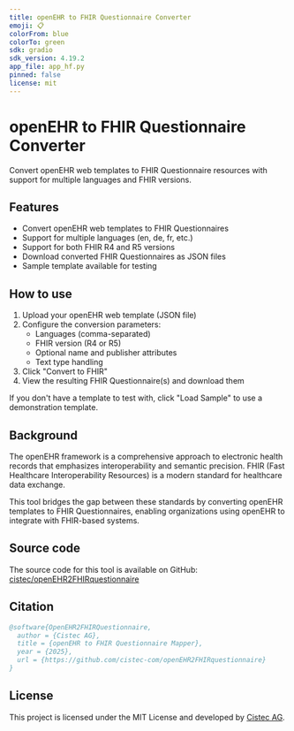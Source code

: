 ```yaml
---
title: openEHR to FHIR Questionnaire Converter
emoji: 📋
colorFrom: blue
colorTo: green
sdk: gradio
sdk_version: 4.19.2
app_file: app_hf.py
pinned: false
license: mit
---
```


# openEHR to FHIR Questionnaire Converter

Convert openEHR web templates to FHIR Questionnaire resources with support for multiple languages and FHIR versions.

## Features

* Convert openEHR web templates to FHIR Questionnaires
* Support for multiple languages (en, de, fr, etc.)
* Support for both FHIR R4 and R5 versions
* Download converted FHIR Questionnaires as JSON files
* Sample template available for testing

## How to use

1. Upload your openEHR web template (JSON file)
2. Configure the conversion parameters:
   - Languages (comma-separated)
   - FHIR version (R4 or R5)
   - Optional name and publisher attributes
   - Text type handling
3. Click "Convert to FHIR"
4. View the resulting FHIR Questionnaire(s) and download them

If you don't have a template to test with, click "Load Sample" to use a demonstration template.

## Background

The openEHR framework is a comprehensive approach to electronic health records that emphasizes interoperability and semantic precision. FHIR (Fast Healthcare Interoperability Resources) is a modern standard for healthcare data exchange.

This tool bridges the gap between these standards by converting openEHR templates to FHIR Questionnaires, enabling organizations using openEHR to integrate with FHIR-based systems.

## Source code

The source code for this tool is available on GitHub: [cistec/openEHR2FHIRquestionnaire](https://github.com/cistec-com/openEHR2FHIRquestionnaire)

## Citation

```bibtex
@software{OpenEHR2FHIRQuestionnaire,
  author = {Cistec AG},
  title = {openEHR to FHIR Questionnaire Mapper},
  year = {2025},
  url = {https://github.com/cistec-com/openEHR2FHIRquestionnaire}
}
```

## License

This project is licensed under the MIT License and developed by [Cistec AG](https://cistec.com).
